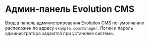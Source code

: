 # Админ-панель Evolution CMS # 

Вход в панель администрирования Evolution CMS по-умолчанию расположен по адресу `example.com/manager`. Логин и пароль администратора задаются при установке системы.



